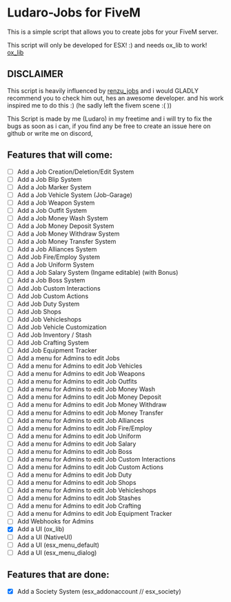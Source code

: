 # Ludaro-Jobs for FiveM
This is a simple script that allows you to create jobs for your FiveM server.

This script will only be developed for ESX! :) and needs ox_lib to work! [ox_lib](https://github.com/overextended/ox_lib)

## DISCLAIMER ##

This script is heavily influenced by [renzu_jobs](https://github.com/renzuzu/renzu_jobs) and i would GLADLY recommend you to check him out, hes an awesome developer. and his work inspired me to do this :) (he sadly left the fivem scene :( ))


This Script is made by me (Ludaro) in my freetime and i will try to fix the bugs as soon as i can, if you find any be free to create an issue here on github or write me on discord,

## Features that will come:
- [ ] Add a Job Creation/Deletion/Edit System
- [ ] Add a Job Blip System
- [ ] Add a Job Marker System
- [ ] Add a Job Vehicle System (Job-Garage)
- [ ] Add a Job Weapon System
- [ ] Add a Job Outfit System
- [ ] Add a Job Money Wash System
- [ ] Add a Job Money Deposit System
- [ ] Add a Job Money Withdraw System
- [ ] Add a Job Money Transfer System
- [ ] Add a Job Alliances System
- [ ] Add Job Fire/Employ System
- [ ] Add a Job Uniform System
- [ ] Add a Job Salary System (Ingame editable) (with Bonus)
- [ ] Add a Job Boss System
- [ ] Add Job Custom Interactions
- [ ] Add Job Custom Actions
- [ ] Add Job Duty System
- [ ] Add Job Shops
- [ ] Add Job Vehicleshops
- [ ] Add Job Vehicle Customization
- [ ] Add Job Inventory / Stash
- [ ] Add Job Crafting System
- [ ] Add Job Equipment Tracker
- [ ] Add a menu for Admins to edit Jobs
- [ ] Add a menu for Admins to edit Job Vehicles
- [ ] Add a menu for Admins to edit Job Weapons
- [ ] Add a menu for Admins to edit Job Outfits
- [ ] Add a menu for Admins to edit Job Money Wash
- [ ] Add a menu for Admins to edit Job Money Deposit
- [ ] Add a menu for Admins to edit Job Money Withdraw
- [ ] Add a menu for Admins to edit Job Money Transfer
- [ ] Add a menu for Admins to edit Job Alliances
- [ ] Add a menu for Admins to edit Job Fire/Employ
- [ ] Add a menu for Admins to edit Job Uniform
- [ ] Add a menu for Admins to edit Job Salary
- [ ] Add a menu for Admins to edit Job Boss
- [ ] Add a menu for Admins to edit Job Custom Interactions
- [ ] Add a menu for Admins to edit Job Custom Actions
- [ ] Add a menu for Admins to edit Job Duty
- [ ] Add a menu for Admins to edit Job Shops
- [ ] Add a menu for Admins to edit Job Vehicleshops
- [ ] Add a menu for Admins to edit Job Stashes
- [ ] Add a menu for Admins to edit Job Crafting
- [ ] Add a menu for Admins to edit Job Equipment Tracker
- [ ] Add Webhooks for Admins
- [x] Add a UI (ox_lib)
- [ ] Add a UI (NativeUI)
- [ ] Add a UI (esx_menu_default)
- [ ] Add a UI (esx_menu_dialog)

## Features that are done:
- [x] Add a Society System (esx_addonaccount // esx_society)
